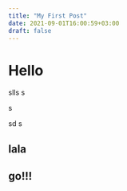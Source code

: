 ```yaml
---
title: "My First Post"
date: 2021-09-01T16:00:59+03:00
draft: false
---
```



# Hello

slls 
s
 
 s

  sd
   s


## lala

## go!!!